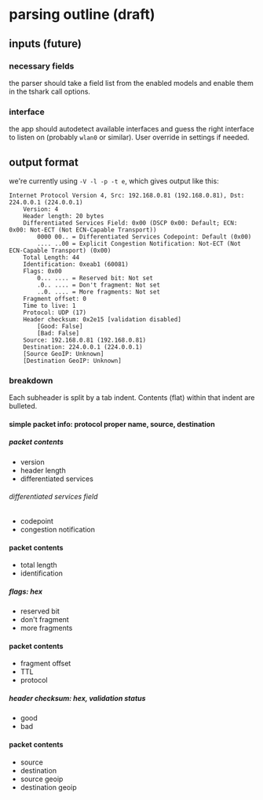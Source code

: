 # parsing outline (draft)

## inputs (future)

### necessary fields

the parser should take a field list from the enabled models and enable them in the tshark call options.

### interface

the app should autodetect available interfaces and guess the right interface to listen on (probably `wlan0` or similar). User override in settings if needed.

## output format

we're currently using `-V -l -p -t e`, which gives output like this:


    Internet Protocol Version 4, Src: 192.168.0.81 (192.168.0.81), Dst: 224.0.0.1 (224.0.0.1)
        Version: 4
        Header length: 20 bytes
        Differentiated Services Field: 0x00 (DSCP 0x00: Default; ECN: 0x00: Not-ECT (Not ECN-Capable Transport))
            0000 00.. = Differentiated Services Codepoint: Default (0x00)
            .... ..00 = Explicit Congestion Notification: Not-ECT (Not ECN-Capable Transport) (0x00)
        Total Length: 44
        Identification: 0xeab1 (60081)
        Flags: 0x00
            0... .... = Reserved bit: Not set
            .0.. .... = Don't fragment: Not set
            ..0. .... = More fragments: Not set
        Fragment offset: 0
        Time to live: 1
        Protocol: UDP (17)
        Header checksum: 0x2e15 [validation disabled]
            [Good: False]
            [Bad: False]
        Source: 192.168.0.81 (192.168.0.81)
        Destination: 224.0.0.1 (224.0.0.1)
        [Source GeoIP: Unknown]
        [Destination GeoIP: Unknown]

### breakdown

Each subheader is split by a tab indent. Contents (flat) within that indent are bulleted.

#### simple packet info: protocol proper name, source, destination

##### packet contents
- version
- header length
- differentiated services

###### differentiated services field
- codepoint
- congestion notification

#### packet contents
- total length
- identification

##### flags: hex
- reserved bit
- don't fragment
- more fragments

#### packet contents
- fragment offset
- TTL
- protocol

##### header checksum: hex, validation status
- good
- bad

#### packet contents
- source
- destination
- source geoip
- destination geoip
